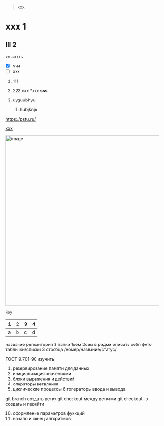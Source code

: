 > xxx
# xxx 1
## lll 2
`xx` ~xxx~ 
- [x] ччч
- [ ] xxx
1. 111
2. 222
*xxx* **xxx*
**sss**



1. uyguubhyu
   1. hubjknjn


<https://pstu.ru/>

[xxx](https://pstu.ru/ "xxx")


<img width="604" height="560" alt="image" src="https://github.com/user-attachments/assets/9c3a6058-09b3-4a1b-9942-91c3c297ef44" />

```
йоу
```
|1|2|3|4|
|--|--|--|--|
|a|b|c|d|





название репозитория 2 папки 1сем 2сем
в ридми описать себя фото таблички/списки 3 стообца /номер/название/статус/

ГОСТ19.701-90 изучить: 
1. резервирование памяти для данных
2. инициализация значениями 
3.  блоки выражения и действий
4. операторы ветвления
5. циклические процессы
6.топераторы ввода и вывода
  
 git branch создать ветку
 git checkout между ветками
 git checkout -b создать и перейти 
 
 

10. оформление параметров функций 
11. начало и конец алгоритмов

